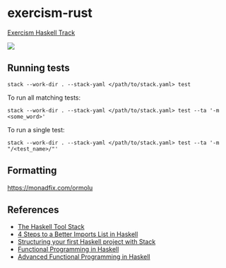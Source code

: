# exercism-rust
[Exercism Haskell Track](https://exercism.org/tracks/haskell)

[![](https://github.com/asarkar/exercism-haskell/workflows/CI/badge.svg)](https://github.com/asarkar/exercism-haskell/actions)

## Running tests
```
stack --work-dir . --stack-yaml </path/to/stack.yaml> test
```

To run all matching tests:
```
stack --work-dir . --stack-yaml </path/to/stack.yaml> test --ta '-m <some_word>'
```

To run a single test:
```
stack --work-dir . --stack-yaml </path/to/stack.yaml> test --ta '-m "/<test_name>/"'
```

## Formatting

https://monadfix.com/ormolu

## References

* [The Haskell Tool Stack](https://docs.haskellstack.org/en/stable/GUIDE/)
* [4 Steps to a Better Imports List in Haskell](https://hackernoon.com/4-steps-to-a-better-imports-list-in-haskell-43a3d868273c)
* [Structuring your first Haskell project with Stack](https://sakshamsharma.com/2018/03/haskell-proj-struct/)
* [Functional Programming in Haskell](https://www.youtube.com/playlist?list=PLF1Z-APd9zK7usPMx3LGMZEHrECUGodd3)
* [Advanced Functional Programming in Haskell](https://www.youtube.com/playlist?list=PLF1Z-APd9zK5uFc8FKr_di9bfsYv8-lbc)